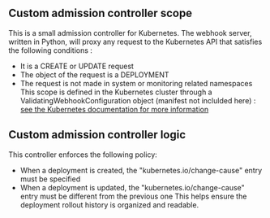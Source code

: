 ## Custom admission controller scope
This is a small admission controller for Kubernetes. The webhook server, written in Python, will proxy any request to the Kubernetes API that satisfies the following conditions : 
- It is a CREATE or UPDATE request
- The object of the request is a DEPLOYMENT
- The request is not made in system or monitoring related namespaces
This scope is defined in the Kubernetes cluster through a ValidatingWebhookConfiguration object (manifest not inclulded here) : [see the Kubernetes documentation for more information](https://kubernetes.io/docs/reference/access-authn-authz/extensible-admission-controllers/)

## Custom admission controller logic 
This controller enforces the following policy:
- When a deployment is created, the "kubernetes.io/change-cause" entry must be specified
- When a deployment is updated, the "kubernetes.io/change-cause" entry must be different from the previous one
This helps ensure the deployment rollout history is organized and readable.
